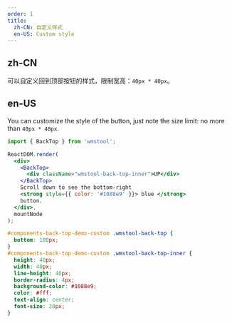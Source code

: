 ```yaml
---
order: 1
title:
  zh-CN: 自定义样式
  en-US: Custom style
---
```


## zh-CN

可以自定义回到顶部按钮的样式，限制宽高：`40px * 40px`。

## en-US

You can customize the style of the button, just note the size limit: no more than `40px * 40px`.


````jsx
import { BackTop } from 'wmstool';

ReactDOM.render(
  <div>
    <BackTop>
      <div className="wmstool-back-top-inner">UP</div>
    </BackTop>
    Scroll down to see the bottom-right
    <strong style={{ color: '#1088e9' }}> blue </strong>
    button.
  </div>,
  mountNode
);
````

````css
#components-back-top-demo-custom .wmstool-back-top {
  bottom: 100px;
}
#components-back-top-demo-custom .wmstool-back-top-inner {
  height: 40px;
  width: 40px;
  line-height: 40px;
  border-radius: 4px;
  background-color: #1088e9;
  color: #fff;
  text-align: center;
  font-size: 20px;
}
````
